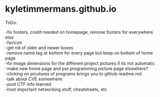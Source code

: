 # kyletimmermans.github.io

ToDo:

<div>-fix footers, credit needed on homepage, remove footers for everywhere else</div>
<div>-favicon</div>
<div>-get rid of older and newer boxes</div>
<div>-remove name tag at bottom for every page but keep on bottom of home page</div>
<div>-fix image dimensions for the different project pictures if its not automatic</div>
<div>-make new home page and put programming picture page elsewhere?</div>
<div>-clicking on picutures of programs brings you to github readme.md</div>
<div>-talk about CVE somewhere</div>
<div>-post CTF info learned</div>
<div>-host important networking stuff, cheatsheets, etc</div>

